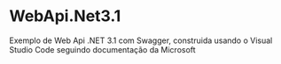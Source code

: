# WebApi.Net3.1
Exemplo de Web Api .NET 3.1 com Swagger, construida usando o Visual Studio Code seguindo documentação da Microsoft
